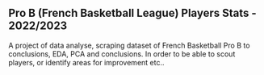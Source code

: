 ## Pro B (French Basketball League) Players Stats - 2022/2023

A project of data analyse, scraping dataset of French Basketball Pro B to conclusions, EDA, PCA and conclusions. In order to be able to scout players, or identify areas for improvement etc..
